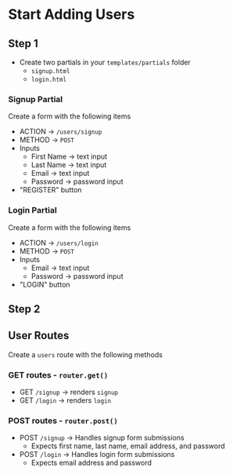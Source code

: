 # Start Adding Users

## Step 1

* Create two partials in your `templates/partials` folder
  * `signup.html`
  * `login.html`

### Signup Partial

Create a form with the following items

* ACTION -> `/users/signup`
* METHOD -> `POST`
* Inputs
  * First Name -> text input
  * Last Name -> text input
  * Email -> text input
  * Password -> password input
* "REGISTER" button

### Login Partial

Create a form with the following items

* ACTION -> `/users/login`
* METHOD -> `POST`
* Inputs
  * Email -> text input
  * Password -> password input
* "LOGIN" button

## Step 2

## User Routes

Create a `users` route with the following methods

### GET routes - `router.get()`

* GET `/signup` -> renders `signup`
* GET `/login` -> renders `login`

### POST routes - `router.post()`

* POST `/signup` -> Handles signup form submissions
  * Expects first name, last name, email address, and password
* POST `/login` -> Handles login form submissions
  * Expects email address and password

<!--

## Step 3

Setup User Model (in class code along)

* Insure we have the proper database tables setup.
* `signup()` will be a STATIC method
* `login()` will be an INSTANCE method

-->